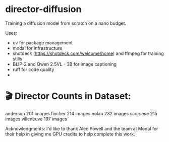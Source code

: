 # director-diffusion

Training a diffusion model from scratch on a nano budget.

Uses:

- uv for package management
- modal for infrastructure
- shotdeck (https://shotdeck.com/welcome/home) and ffmpeg for training stills
- BLIP-2 and Qwen 2.5VL - 3B for image captioning
- ruff for code quality
- 


🎬 Director Counts in Dataset:
========================================
anderson         201 images
fincher          214 images
nolan            232 images
scorsese         215 images
villeneuve       197 images



Acknowledgments:
I'd like to thank Alec Powell and the team at Modal for their help in giving me GPU credits to help complete this work.